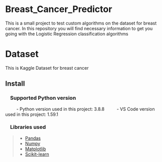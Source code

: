 # Breast_Cancer_Predictor
This is a small project to test custom algorithms on the dataset for breast cancer. In this repository you will find necessary information to get you going with the Logistic Regression classification algorithms
# Dataset
This is Kaggle Dataset for breast cancer
## Install

### &nbsp;&nbsp;&nbsp; Supported Python version
&nbsp;&nbsp;&nbsp;&nbsp;&nbsp;&nbsp;&nbsp;&nbsp;&nbsp;- Python version used in this project: 3.8.8
&nbsp;&nbsp;&nbsp;&nbsp;&nbsp;&nbsp;&nbsp;&nbsp;&nbsp;- VS Code version used in this project: 1.59.1

### &nbsp;&nbsp;&nbsp; Libraries used

> *  [Pandas](http://pandas.pydata.org)
> *  [Numpy](http://www.numpy.org)
> *  [Matplotlib](https://matplotlib.org)
> *  [Scikit-learn](http://scikit-learn.org/stable/)
